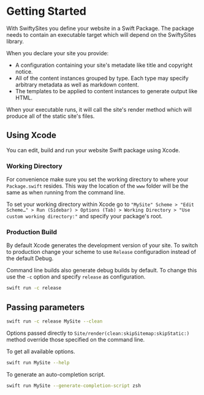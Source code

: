 # Getting Started

With SwiftySites you define your website in a Swift Package. The package needs to contain an executable target which will depend on the SwiftySites library.

When you declare your site you provide:

- A configuration containing your site's metadate like title and copyright notice.
- All of the content instances grouped by type. Each type may specify arbitrary metadata as well as markdown content.
- The templates to be applied to content instances to generate output like HTML.

When your executable runs, it will call the site's render method which will produce all of the static site's files.

## Using Xcode

You can edit, build and run your website Swift package using Xcode.

### Working Directory

For convenience make sure you set the working directory to where your `Package.swift` resides. This way the location of the `www` folder will be the same as when running from the command line.

To set your working directory within Xcode go to `"MySite" Scheme > "Edit Scheme…" > Run (Sidebar) > Options (Tab) > Working Directory > "Use custom working directory:"` and specify your package's root.

### Production Build

By default Xcode generates the development version of your site. To switch to production change your scheme to use `Release` configuradion instead of the default Debug.

Command line builds also generate debug builds by default. To change this use the `-c` option and specify `release` as configuration.

```sh
swift run -c release
```

## Passing parameters

```sh
swift run -c release MySite --clean
```

Options passed directly to ``Site/render(clean:skipSitemap:skipStatic:)`` method override those specified on the command line.

To get all available options.

```sh
swift run MySite --help
```

To generate an auto-completion script.

```sh
swift run MySite --generate-completion-script zsh
```

